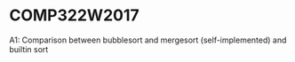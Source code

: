 # COMP322W2017

A1: Comparison between bubblesort and mergesort (self-implemented) and builtin sort
